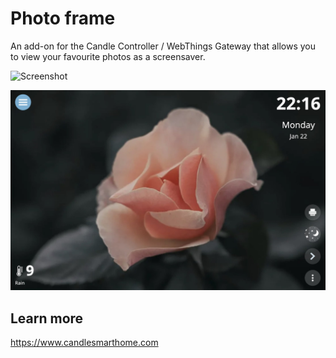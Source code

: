 # Photo frame
An add-on for the Candle Controller / WebThings Gateway that allows you to view your favourite photos as a screensaver.

![Screenshot](screenshot.png)

![Screenshot](screenshot.jpg)

## Learn more
https://www.candlesmarthome.com

